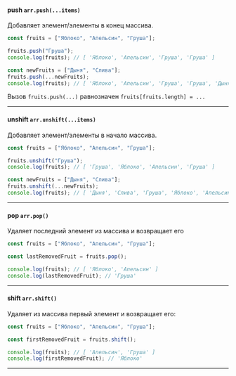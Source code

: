 #### push  `arr.push(...items)`

Добавляет элемент/элементы в конец массива. 
```js
const fruits = ["Яблоко", "Апельсин", "Груша"];

fruits.push("Груша");
console.log(fruits); // [ 'Яблоко', 'Апельсин', 'Груша', 'Груша' ]

const newFruits = ["Дыня", "Слива"];
fruits.push(...newFruits);
console.log(fruits); // [ 'Яблоко', 'Апельсин', 'Груша', 'Груша', 'Дыня', 'Слива' ]
```
Вызов `fruits.push(...)` равнозначен `fruits[fruits.length] = ...`
___

#### unshift  `arr.unshift(...items)`

Добавляет элемент/элементы в начало массива.
```js
const fruits = ["Яблоко", "Апельсин", "Груша"];

fruits.unshift("Груша");
console.log(fruits); // [ 'Груша', 'Яблоко', 'Апельсин', 'Груша' ]

const newFruits = ["Дыня", "Слива"];
fruits.unshift(...newFruits);
console.log(fruits); // [ 'Дыня', 'Слива', 'Груша', 'Яблоко', 'Апельсин', 'Груша' ]
```
___
#### pop  `arr.pop()`

Удаляет последний элемент из массива и возвращает его
```js
const fruits = ["Яблоко", "Апельсин", "Груша"];

const lastRemovedFruit = fruits.pop();

console.log(fruits); // [ 'Яблоко', 'Апельсин' ]
console.log(lastRemovedFruit); // 'Груша'
```
___

#### shift  `arr.shift()`

Удаляет из массива первый элемент и возвращает его:
```js
const fruits = ["Яблоко", "Апельсин", "Груша"];

const firstRemovedFruit = fruits.shift();

console.log(fruits); // [ 'Апельсин', 'Груша' ]
console.log(firstRemovedFruit); // 'Яблоко'
```
___

